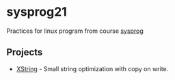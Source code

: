 # sysprog21

Practices for linux program from course [sysprog](http://wiki.csie.ncku.edu.tw/linux/schedule)

## Projects
* [XString](https://hackmd.io/@sysprog/linux2020-quiz2) - Small string optimization with copy on write.
